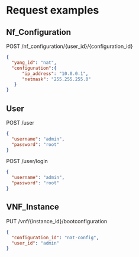 # Request examples

## Nf_Configuration

  POST /nf_configuration/{user_id}/{configuration_id}
  ``` json
  {
    "yang_id": "nat",
    "configuration":{
        "ip_address": "10.0.0.1",
        "netmask": "255.255.255.0"
     }
  }
  ```
## User
  POST /user
  ``` json
  {
    "username": "admin",
    "password": "root"
  }
  ```
  
  POST /user/login
  ```json
  {
    "username": "admin",
    "password": "root"
  }
  ```
  ## VNF_Instance
  PUT /vnf/{instance_id}/bootconfiguration
  ```json
  {
    "configuration_id": "nat-config",
    "user_id": "admin"
  }
  ```
